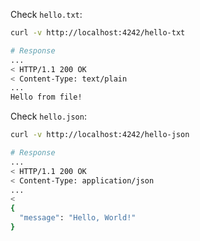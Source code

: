 Check `hello.txt`:

```bash
curl -v http://localhost:4242/hello-txt

# Response
...
< HTTP/1.1 200 OK
< Content-Type: text/plain
...
Hello from file!
```

Check `hello.json`:

```bash
curl -v http://localhost:4242/hello-json

# Response
...
< HTTP/1.1 200 OK
< Content-Type: application/json
...
<
{
  "message": "Hello, World!"
}
```

